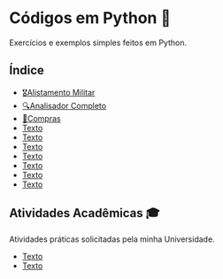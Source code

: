 # Códigos em Python 🐍

Exercícios e exemplos simples feitos em Python.

## Índice

- [🎖️Alistamento Militar](https://github.com/gabriel-alex279/Python/blob/main/Alistamento%20Militar)
- [🔍Analisador Completo](https://github.com/gabriel-alex279/Python/commit/87b32feca0425a0d51145c19dd884a54913dbf81)
- [🛒Compras](https://github.com/gabriel-alex279/Python/commit/c2e4f4095bb4e3d93abb179c4641d6179b19a9b3)
- [Texto]()
- [Texto]()
- [Texto]()
- [Texto]()
- [Texto]()
- [Texto]()
- [Texto]()

  
## Atividades Acadêmicas 🎓

Atividades práticas solicitadas pela minha Universidade.

- [Texto](link)
- [Texto](link)

